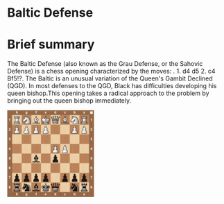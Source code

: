 
Baltic Defense
==============

# Brief summary


The Baltic Defense (also known as the Grau Defense, or the Sahovic Defense) is a chess opening characterized by the moves: . 1. d4 d5 2. c4 Bf5!?. The Baltic is an unusual variation of the Queen's Gambit Declined (QGD). In most defenses to the QGD, Black has difficulties developing his queen bishop.This opening takes a radical approach to the problem by bringing out the queen bishop immediately.

<img src="../img/Baltic Defense.jpg" width="200"/>